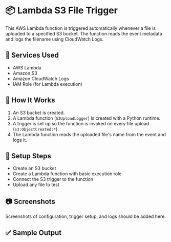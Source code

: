 # 📦 Lambda S3 File Trigger

This AWS Lambda function is triggered automatically whenever a file is uploaded to a specified S3 bucket. The function reads the event metadata and logs the filename using CloudWatch Logs.

## 🧰 Services Used

- AWS Lambda
- Amazon S3
- Amazon CloudWatch Logs
- IAM Role (for Lambda execution)

## 🚀 How It Works

1. An S3 bucket is created.
2. A Lambda function (`S3UploadLogger`) is created with a Python runtime.
3. A trigger is set up so the function is invoked on every file upload (`s3:ObjectCreated:*`).
4. The Lambda function reads the uploaded file's name from the event and logs it.

## 🔧 Setup Steps

- Create an S3 bucket
- Create a Lambda function with basic execution role
- Connect the S3 trigger to the function
- Upload any file to test

## 📷 Screenshots

Screenshots of configuration, trigger setup, and logs should be added here.

## ✅ Sample Output

